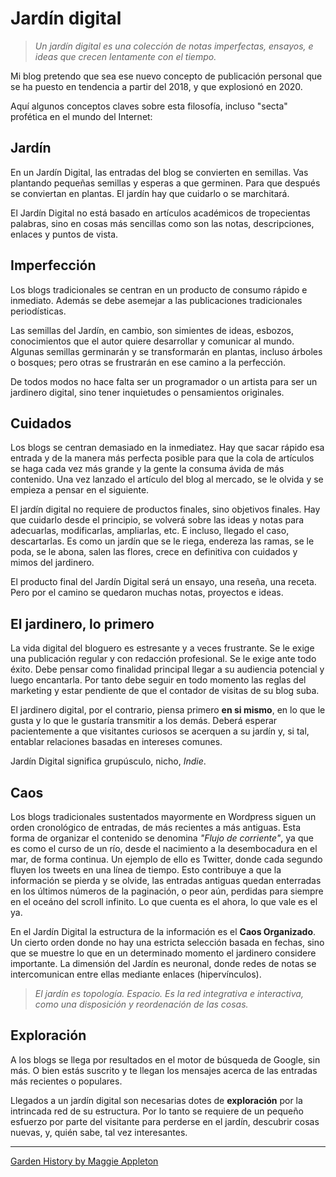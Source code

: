 # Jardín digital

> *Un jardín digital es una colección de notas imperfectas, ensayos, e ideas que crecen lentamente con el tiempo.*

Mi blog pretendo que sea ese nuevo concepto de publicación personal que se ha puesto en tendencia a partir del 2018, y que explosionó en 2020.

Aquí algunos conceptos claves sobre esta filosofía, incluso "secta" profética en el mundo del Internet:

## Jardín

En un Jardín Digital, las entradas del blog se convierten en semillas. Vas plantando pequeñas semillas y esperas a que germinen. Para que después se conviertan en plantas. El jardín hay que cuidarlo o se marchitará.

El Jardín Digital no está basado en artículos académicos de tropecientas palabras, sino en cosas más sencillas como son las notas, descripciones, enlaces y puntos de vista.

## Imperfección

Los blogs tradicionales se centran en un producto de consumo rápido e inmediato. Además se debe asemejar a las publicaciones tradicionales periodísticas.

Las semillas del Jardín, en cambio, son simientes de ideas, esbozos, conocimientos que el autor quiere desarrollar y comunicar al mundo. Algunas semillas germinarán y se transformarán en plantas, incluso árboles o bosques; pero otras se frustrarán en ese camino a la perfección.

De todos modos no hace falta ser un programador o un artista para ser un jardinero digital, sino tener inquietudes o pensamientos originales.

## Cuidados

Los blogs se centran demasiado en la inmediatez. Hay que sacar rápido esa entrada y de la manera más perfecta posible para que la cola de artículos se haga cada vez más grande y la gente la consuma ávida de más contenido. Una vez lanzado el artículo del blog al mercado, se le olvida y se empieza a pensar en el siguiente.

El jardín digital no requiere de productos finales, sino objetivos finales. Hay que cuidarlo desde el principio, se volverá sobre las ideas y notas para adecuarlas, modificarlas, ampliarlas, etc. E incluso, llegado el caso, descartarlas. Es como un jardín que se le riega, endereza las ramas, se le poda, se le abona, salen las flores, crece en definitiva con cuidados y mimos del jardinero.

El producto final del Jardín Digital será un ensayo, una reseña, una receta. Pero por el camino se quedaron muchas notas, proyectos e ideas.

## El jardinero, lo primero

La vida digital del bloguero es estresante y a veces frustrante. Se le exige una publicación regular y con redacción profesional. Se le exige ante todo éxito. Debe pensar como finalidad principal llegar a su audiencia potencial y luego encantarla. Por tanto debe seguir en todo momento las reglas del marketing y estar pendiente de que el contador de visitas de su blog suba.

El jardinero digital, por el contrario, piensa primero **en si mismo**, en lo que le gusta y lo que le gustaría transmitir a los demás. Deberá esperar pacientemente a que visitantes curiosos se acerquen a su jardín y, si tal, entablar relaciones basadas en intereses comunes.

Jardín Digital significa grupúsculo, nicho, *Indie*.

## Caos

Los blogs tradicionales sustentados mayormente en Wordpress siguen un orden cronológico de entradas, de más recientes a más antiguas. Esta forma de organizar el contenido se denomina *"Flujo de corriente"*, ya que es como el curso de un río, desde el nacimiento a la desembocadura en el mar, de forma continua. Un ejemplo de ello es Twitter, donde cada segundo fluyen los tweets en una línea de tiempo. Esto contribuye a que la información se pierda y se olvide, las entradas antiguas quedan enterradas en los últimos números de la paginación, o peor aún, perdidas para siempre en el oceáno del scroll infinito. Lo que cuenta es el ahora, lo que vale es el ya.

En el Jardín Digital la estructura de la información es el **Caos Organizado**. Un cierto orden donde no hay una estricta selección basada en fechas, sino que se muestre lo que en un determinado momento el jardinero considere importante. La dimensión del Jardín es neuronal, donde redes de notas se intercomunican entre ellas mediante enlaces (hipervínculos).

> *El jardín es topología. Espacio. Es la red integrativa e interactiva, como una disposición y reordenación de las cosas.*

## Exploración

A los blogs se llega por resultados en el motor de búsqueda de Google, sin más. O bien estás suscrito y te llegan los mensajes acerca de las entradas más recientes o populares.

Llegados a un jardín digital son necesarias dotes de **exploración** por la intrincada red de su estructura. Por lo tanto se requiere de un pequeño esfuerzo por parte del visitante para perderse en el jardín, descubrir cosas nuevas, y, quién sabe, tal vez interesantes.

---

[Garden History by Maggie Appleton](https://maggieappleton.com/garden-history)
